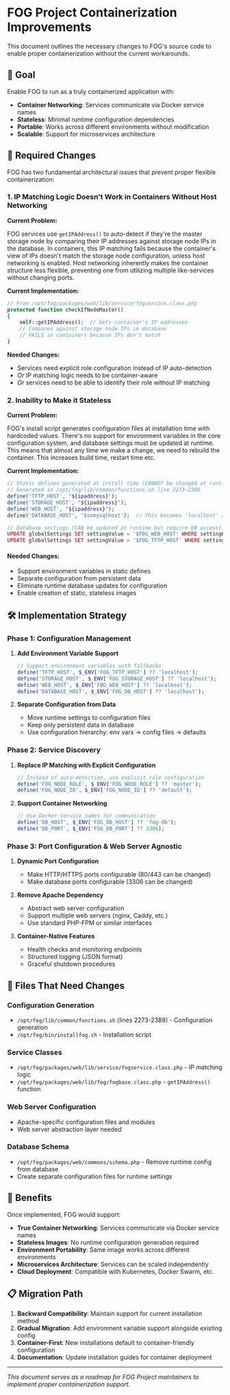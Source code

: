 # FOG Project Containerization Improvements

This document outlines the necessary changes to FOG's source code to enable proper containerization without the current workarounds.

## 🎯 Goal

Enable FOG to run as a truly containerized application with:

- **Container Networking**: Services communicate via Docker service names
- **Stateless**: Minimal runtime configuration dependencies  
- **Portable**: Works across different environments without modification
- **Scalable**: Support for microservices architecture

## 🔧 Required Changes

FOG has two fundamental architectural issues that prevent proper flexible containerization:

### 1. **IP Matching Logic Doesn't Work in Containers Without Host Networking**

**Current Problem:**

FOG services use `getIPAddress()` to auto-detect if they're the master storage node by comparing their IP addresses against storage node IPs in the database. In containers, this IP matching fails because the container's view of IPs doesn't match the storage node configuration, unless host networking is enabled.  Host networking inherently makes the container structure less flexible, preventing one from utilizing multiple like-services without changing ports.

**Current Implementation:**

```php
// From /opt/fog/packages/web/lib/service/fogservice.class.php
protected function checkIfNodeMaster()
{
    self::getIPAddress();  // Gets container's IP addresses
    // Compares against storage node IPs in database
    // FAILS in containers because IPs don't match
}
```

**Needed Changes:**

- Services need explicit role configuration instead of IP auto-detection
- *Or* IP matching logic needs to be container-aware
- *Or* services need to be able to identify their role without IP matching

### 2. **Inability to Make it Stateless**

**Current Problem:**

FOG's install script generates configuration files at installation time with hardcoded values. There's no support for environment variables in the core configuration system, and database settings must be updated at runtime.  This means that almost any time we make a change, we need to rebuild the container.  This increases build time, restart time etc.

**Current Implementation:**

```php
// Static defines generated at install time (CANNOT be changed at runtime)
// Generated in /opt/fog/lib/common/functions.sh line 2273-2388
define('TFTP_HOST', "${ipaddress}");
define('STORAGE_HOST', "${ipaddress}");
define('WEB_HOST', "${ipaddress}");
define('DATABASE_HOST', '$snmysqlhost');  // This becomes 'localhost' and stays that way

// Database settings (CAN be updated at runtime but require DB access)
UPDATE globalSettings SET settingValue = '$FOG_WEB_HOST' WHERE settingKey = 'FOG_WEB_HOST';
UPDATE globalSettings SET settingValue = '$FOG_TFTP_HOST' WHERE settingKey = 'FOG_TFTP_HOST';
```

#### **Needed Changes:**

- Support environment variables in static defines
- Separate configuration from persistent data
- Eliminate runtime database updates for configuration
- Enable creation of static, stateless images

## 🛠️ Implementation Strategy

### **Phase 1: Configuration Management**

1. **Add Environment Variable Support**

   ```php
   // Support environment variables with fallbacks
   define('TFTP_HOST', $_ENV['FOG_TFTP_HOST'] ?? 'localhost');
   define('STORAGE_HOST', $_ENV['FOG_STORAGE_HOST'] ?? 'localhost');
   define('WEB_HOST', $_ENV['FOG_WEB_HOST'] ?? 'localhost');
   define('DATABASE_HOST', $_ENV['FOG_DB_HOST'] ?? 'localhost');
   ```

2. **Separate Configuration from Data**

   - Move runtime settings to configuration files
   - Keep only persistent data in database
   - Use configuration hierarchy: env vars → config files → defaults

### **Phase 2: Service Discovery**

1. **Replace IP Matching with Explicit Configuration**

   ```php
   // Instead of auto-detection, use explicit role configuration
   define('FOG_NODE_ROLE', $_ENV['FOG_NODE_ROLE'] ?? 'master');
   define('FOG_NODE_ID', $_ENV['FOG_NODE_ID'] ?? 'default');
   ```

2. **Support Container Networking**

   ```php
   // Use Docker service names for communication
   define('DB_HOST', $_ENV['FOG_DB_HOST'] ?? 'fog-db');
   define('DB_PORT', $_ENV['FOG_DB_PORT'] ?? 3306);
   ```

### **Phase 3: Port Configuration & Web Server Agnostic**

1. **Dynamic Port Configuration**

   - Make HTTP/HTTPS ports configurable (80/443 can be changed)
   - Make database ports configurable (3306 can be changed)

2. **Remove Apache Dependency**
   - Abstract web server configuration
   - Support multiple web servers (nginx, Caddy, etc.)
   - Use standard PHP-FPM or similar interfaces

3. **Container-Native Features**
   - Health checks and monitoring endpoints
   - Structured logging (JSON format)
   - Graceful shutdown procedures

## 📁 Files That Need Changes

### **Configuration Generation**

- `/opt/fog/lib/common/functions.sh` (lines 2273-2388) - Configuration generation
- `/opt/fog/bin/installfog.sh` - Installation script

### **Service Classes**

- `/opt/fog/packages/web/lib/service/fogservice.class.php` - IP matching logic
- `/opt/fog/packages/web/lib/fog/fogbase.class.php` - `getIPAddress()` function

### **Web Server Configuration**

- Apache-specific configuration files and modules
- Web server abstraction layer needed

### **Database Schema**

- `/opt/fog/packages/web/commons/schema.php` - Remove runtime config from database
- Create separate configuration files for runtime settings

## 🚀 Benefits

Once implemented, FOG would support:

- **True Container Networking**: Services communicate via Docker service names
- **Stateless Images**: No runtime configuration generation required
- **Environment Portability**: Same image works across different environments
- **Microservices Architecture**: Services can be scaled independently
- **Cloud Deployment**: Compatible with Kubernetes, Docker Swarm, etc.

## 📋 Migration Path

1. **Backward Compatibility**: Maintain support for current installation method
2. **Gradual Migration**: Add environment variable support alongside existing config
3. **Container-First**: New installations default to container-friendly configuration
4. **Documentation**: Update installation guides for container deployment

---

*This document serves as a roadmap for FOG Project maintainers to implement proper containerization support.*
